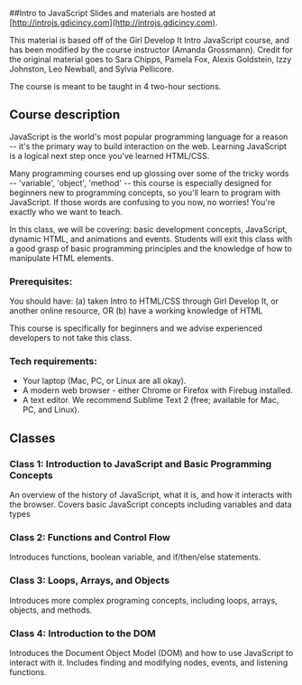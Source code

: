 ##Intro to JavaScript
Slides and materials are hosted at [http://introjs.gdicincy.com](http://introjs.gdicincy.com).

This material is based off of the Girl Develop It Intro JavaScript course, and has been modified by the course instructor (Amanda Grossmann). Credit for the original material goes to Sara Chipps, Pamela Fox, Alexis Goldstein, Izzy Johnston, Leo Newball, and Sylvia Pellicore.

The course is meant to be taught in 4 two-hour sections.

## Course description
JavaScript is the world's most popular programming language for a reason -- it's the primary way to build interaction on the web. Learning JavaScript is a logical next step once you've learned HTML/CSS.

Many programming courses end up glossing over some of the tricky words -- 'variable', 'object', 'method' -- this course is especially designed for beginners new to programming concepts, so you'll learn to program with JavaScript. If those words are confusing to you now, no worries! You're exactly who we want to teach.

In this class, we will be covering: basic development concepts, JavaScript, dynamic HTML, and animations and events. Students will exit this class with a good grasp of basic programming principles and the knowledge of how to manipulate HTML elements.

### Prerequisites:
You should have:
(a) taken Intro to HTML/CSS through Girl Develop It, or another online resource, OR
(b) have a working knowledge of HTML

This course is specifically for beginners and we advise experienced developers to not take this class.

### Tech requirements:

 - Your laptop (Mac, PC, or Linux are all okay).
 - A modern web browser - either Chrome or Firefox with Firebug installed.
 - A text editor. We recommend Sublime Text 2 (free; available for Mac, PC, and Linux).

## Classes
### Class 1: Introduction to JavaScript and Basic Programming Concepts
An overview of the history of JavaScript, what it is, and how it interacts with the browser. Covers basic JavaScript concepts including variables and data types

### Class 2: Functions and Control Flow
Introduces functions, boolean variable, and if/then/else statements.

### Class 3: Loops, Arrays, and Objects
Introduces more complex programing concepts, including loops, arrays, objects, and methods.

### Class 4: Introduction to the DOM
Introduces the Document Object Model (DOM) and how to use JavaScript to interact with it. Includes finding and modifying nodes, events, and listening functions.
